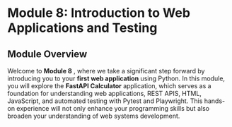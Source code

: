 # **Module 8: Introduction to Web Applications and Testing**

## **Module Overview**

Welcome to **Module 8** , where we take a significant step forward by introducing you to your **first web application** using Python. In this module, you will explore the **FastAPI Calculator** application, which serves as a foundation for understanding web applications, REST APIS, HTML, JavaScript, and automated testing with Pytest and Playwright. This hands-on experience will not only enhance your programming skills but also broaden your understanding of web systems development.